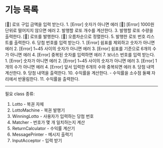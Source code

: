 # 기능 목록

[:deciduous_tree:] 로또 구입 금액을 입력 받는다.
    1. [Error] 숫자가 아니면 에러
    [:deciduous_tree:] [Error] 1000원 단위로 떨어지지 않으면 에러
2. 발행할 로또 개수를 계산한다.
3. 발행할 로또 수량을 출력한다.
[:deciduous_tree:] 로또를 발행한다.
    [:deciduous_tree:] 오름차순으로 정렬한다.
5. 발행한 로또 번호 리스트를 출력한다.
6. 당첨 번호를 입력 받는다.
    1. [Error] 쉼표를 제외하고 숫자가 아니면 에러
    2. [Error] 1~45 사이의 숫자가 아니면 에러
    3. [Error] 쉼표를 기준으로 6개의 수가 아니면 에러
    4. [Error] 중복된 숫자를 입력하면 에러
7. 보너스 번호를 입력 받는다.
    1. [Error] 숫자가 아니면 에러
    2. [Error] 1~45 사이의 숫자가 아니면 에러
    3. [Error] 1개의 수가 아니면 에러
    4. [Error] 앞서 입력한 6개의 수와 중복되면 에러
8. 당첨 내역 계산한다.
9. 당첨 내역을 출력한다.
10. 수익률을 계산한다.
    - 수익률을 소수점 둘째 자리에서 반올림한다.
11. 수익률을 출력한다.

---
필요 class 종류:
1. Lotto - 복권 자체
2. LottoMachine - 복권 발행기
3. WinningLotto - 사용자가 입력하는 당첨 번호
4. Matcher - 번호가 몇 개 일치하는지 계산
5. ReturnCalculator - 수익률 계산기
6. MessagePrinter - 메시지 출력기
7. InputAcceptor - 입력 받기